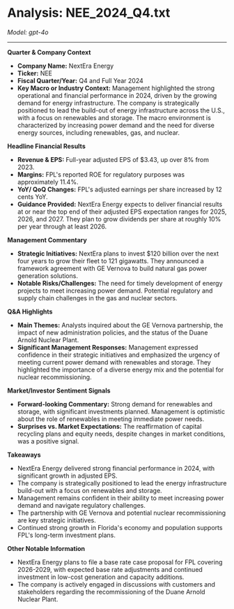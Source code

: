 # Analysis: NEE_2024_Q4.txt

*Model: gpt-4o*

---

**Quarter & Company Context**
- **Company Name:** NextEra Energy
- **Ticker:** NEE
- **Fiscal Quarter/Year:** Q4 and Full Year 2024
- **Key Macro or Industry Context:** Management highlighted the strong operational and financial performance in 2024, driven by the growing demand for energy infrastructure. The company is strategically positioned to lead the build-out of energy infrastructure across the U.S., with a focus on renewables and storage. The macro environment is characterized by increasing power demand and the need for diverse energy sources, including renewables, gas, and nuclear.

**Headline Financial Results**
- **Revenue & EPS:** Full-year adjusted EPS of $3.43, up over 8% from 2023.
- **Margins:** FPL's reported ROE for regulatory purposes was approximately 11.4%.
- **YoY/ QoQ Changes:** FPL's adjusted earnings per share increased by 12 cents YoY.
- **Guidance Provided:** NextEra Energy expects to deliver financial results at or near the top end of their adjusted EPS expectation ranges for 2025, 2026, and 2027. They plan to grow dividends per share at roughly 10% per year through at least 2026.

**Management Commentary**
- **Strategic Initiatives:** NextEra plans to invest $120 billion over the next four years to grow their fleet to 121 gigawatts. They announced a framework agreement with GE Vernova to build natural gas power generation solutions.
- **Notable Risks/Challenges:** The need for timely development of energy projects to meet increasing power demand. Potential regulatory and supply chain challenges in the gas and nuclear sectors.

**Q&A Highlights**
- **Main Themes:** Analysts inquired about the GE Vernova partnership, the impact of new administration policies, and the status of the Duane Arnold Nuclear Plant.
- **Significant Management Responses:** Management expressed confidence in their strategic initiatives and emphasized the urgency of meeting current power demand with renewables and storage. They highlighted the importance of a diverse energy mix and the potential for nuclear recommissioning.

**Market/Investor Sentiment Signals**
- **Forward-looking Commentary:** Strong demand for renewables and storage, with significant investments planned. Management is optimistic about the role of renewables in meeting immediate power needs.
- **Surprises vs. Market Expectations:** The reaffirmation of capital recycling plans and equity needs, despite changes in market conditions, was a positive signal.

**Takeaways**
- NextEra Energy delivered strong financial performance in 2024, with significant growth in adjusted EPS.
- The company is strategically positioned to lead the energy infrastructure build-out with a focus on renewables and storage.
- Management remains confident in their ability to meet increasing power demand and navigate regulatory challenges.
- The partnership with GE Vernova and potential nuclear recommissioning are key strategic initiatives.
- Continued strong growth in Florida's economy and population supports FPL's long-term investment plans.

**Other Notable Information**
- NextEra Energy plans to file a base rate case proposal for FPL covering 2026-2029, with expected base rate adjustments and continued investment in low-cost generation and capacity additions.
- The company is actively engaged in discussions with customers and stakeholders regarding the recommissioning of the Duane Arnold Nuclear Plant.
